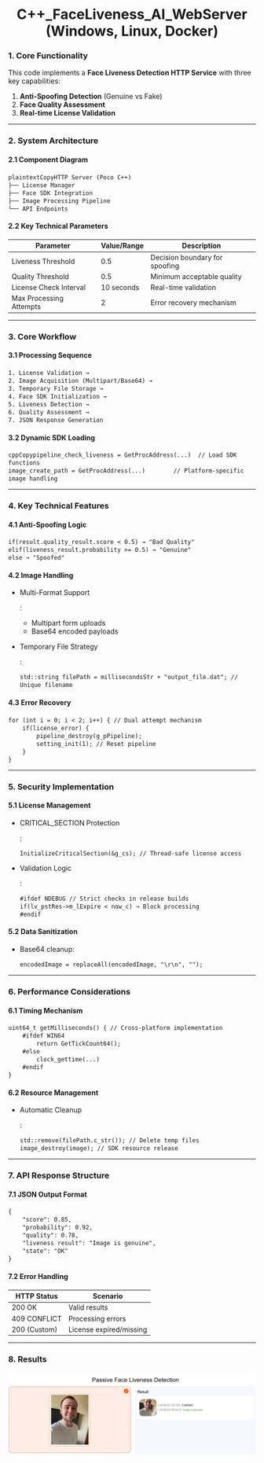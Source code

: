<div align="center">
   <h1>C++_FaceLiveness_AI_WebServer (Windows, Linux, Docker)</h1>
</div>



### **1. Core Functionality**

This code implements a **Face Liveness Detection HTTP Service** with three key capabilities:

1. **Anti-Spoofing Detection** (Genuine vs Fake)
2. **Face Quality Assessment**
3. **Real-time License Validation**

------

### **2. System Architecture**

#### **2.1 Component Diagram**

```
plaintextCopyHTTP Server (Poco C++)
├── License Manager
├── Face SDK Integration
├── Image Processing Pipeline
└── API Endpoints
```

#### **2.2 Key Technical Parameters**

| Parameter               | Value/Range | Description                    |
| ----------------------- | ----------- | ------------------------------ |
| Liveness Threshold      | 0.5         | Decision boundary for spoofing |
| Quality Threshold       | 0.5         | Minimum acceptable quality     |
| License Check Interval  | 10 seconds  | Real-time validation           |
| Max Processing Attempts | 2           | Error recovery mechanism       |

------

### **3. Core Workflow**

#### **3.1 Processing Sequence**

```
1. License Validation → 
2. Image Acquisition (Multipart/Base64) → 
3. Temporary File Storage → 
4. Face SDK Initialization → 
5. Liveness Detection → 
6. Quality Assessment → 
7. JSON Response Generation
```

#### **3.2 Dynamic SDK Loading**

```
cppCopypipeline_check_liveness = GetProcAddress(...)  // Load SDK functions
image_create_path = GetProcAddress(...)        // Platform-specific image handling
```

------

### **4. Key Technical Features**

#### **4.1 Anti-Spoofing Logic**

```
if(result.quality_result.score < 0.5) → "Bad Quality"
elif(liveness_result.probability >= 0.5) → "Genuine"
else → "Spoofed"
```

#### **4.2 Image Handling**

- Multi-Format Support

  :

  - Multipart form uploads
  - Base64 encoded payloads

- Temporary File Strategy

  :

  ```
  std::string filePath = millisecondsStr + "output_file.dat"; // Unique filename
  ```

#### **4.3 Error Recovery**

```
for (int i = 0; i < 2; i++) { // Dual attempt mechanism
    if(license_error) {
        pipeline_destroy(g_pPipeline);
        setting_init(1); // Reset pipeline
    }
}
```

------

### **5. Security Implementation**

#### **5.1 License Management**

- CRITICAL_SECTION Protection

  :

  ```
  InitializeCriticalSection(&g_cs); // Thread-safe license access
  ```

- Validation Logic

  :

  ```
  #ifdef NDEBUG // Strict checks in release builds
  if(lv_pstRes->m_lExpire < now_c) → Block processing
  #endif
  ```

#### **5.2 Data Sanitization**

- Base64 cleanup:

  ```
  encodedImage = replaceAll(encodedImage, "\r\n", "");
  ```

------

### **6. Performance Considerations**

#### **6.1 Timing Mechanism**

```
uint64_t getMilliseconds() { // Cross-platform implementation
    #ifdef WIN64
        return GetTickCount64();
    #else
        clock_gettime(...)
    #endif
}
```

#### **6.2 Resource Management**

- Automatic Cleanup

  :

  ```
  std::remove(filePath.c_str()); // Delete temp files
  image_destroy(image); // SDK resource release
  ```

------

### **7. API Response Structure**

#### **7.1 JSON Output Format**

```
{
    "score": 0.85,
    "probability": 0.92,
    "quality": 0.78,
    "liveness result": "Image is genuine",
    "state": "OK"
}
```

#### **7.2 Error Handling**

| HTTP Status  | Scenario                |
| ------------ | ----------------------- |
| 200 OK       | Valid results           |
| 409 CONFLICT | Processing errors       |
| 200 (Custom) | License expired/missing |

------

### **8. Results**

<div align="center">
   <img src=https://github.com/LucaIT523/C_FaceLiveness_AI_WebServer/blob/main/images/1.png>
</div>